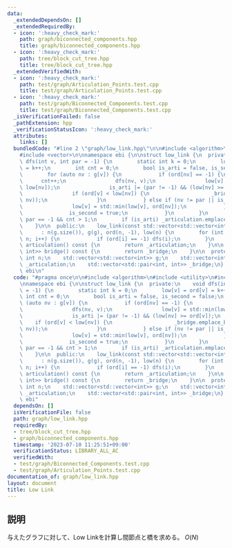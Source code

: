 ```yaml
---
data:
  _extendedDependsOn: []
  _extendedRequiredBy:
  - icon: ':heavy_check_mark:'
    path: graph/biconnected_components.hpp
    title: graph/biconnected_components.hpp
  - icon: ':heavy_check_mark:'
    path: tree/block_cut_tree.hpp
    title: tree/block_cut_tree.hpp
  _extendedVerifiedWith:
  - icon: ':heavy_check_mark:'
    path: test/graph/Articulation_Points.test.cpp
    title: test/graph/Articulation_Points.test.cpp
  - icon: ':heavy_check_mark:'
    path: test/graph/Biconnected_Components.test.cpp
    title: test/graph/Biconnected_Components.test.cpp
  _isVerificationFailed: false
  _pathExtension: hpp
  _verificationStatusIcon: ':heavy_check_mark:'
  attributes:
    links: []
  bundledCode: "#line 2 \"graph/low_link.hpp\"\n\n#include <algorithm>\n#include <utility>\n\
    #include <vector>\n\nnamespace ebi {\n\nstruct low_link {\n  private:\n    void\
    \ dfs(int v, int par = -1) {\n        static int k = 0;\n        low[v] = ord[v]\
    \ = k++;\n        int cnt = 0;\n        bool is_arti = false, is_second = false;\n\
    \        for (auto nv : g[v]) {\n            if (ord[nv] == -1) {\n          \
    \      cnt++;\n                dfs(nv, v);\n                low[v] = std::min(low[v],\
    \ low[nv]);\n                is_arti |= (par != -1) && (low[nv] >= ord[v]);\n\
    \                if (ord[v] < low[nv]) {\n                    _bridge.emplace_back(std::minmax(v,\
    \ nv));\n                }\n            } else if (nv != par || is_second) {\n\
    \                low[v] = std::min(low[v], ord[nv]);\n            } else {\n \
    \               is_second = true;\n            }\n        }\n        is_arti |=\
    \ par == -1 && cnt > 1;\n        if (is_arti) _articulation.emplace_back(v);\n\
    \    }\n\n  public:\n    low_link(const std::vector<std::vector<int>> &g)\n  \
    \      : n(g.size()), g(g), ord(n, -1), low(n) {\n        for (int i = 0; i <\
    \ n; i++) {\n            if (ord[i] == -1) dfs(i);\n        }\n    }\n\n    std::vector<int>\
    \ articulation() const {\n        return _articulation;\n    }\n\n    std::vector<std::pair<int,\
    \ int>> bridge() const {\n        return _bridge;\n    }\n\n  protected:\n   \
    \ int n;\n    std::vector<std::vector<int>> g;\n    std::vector<int> ord, low,\
    \ _articulation;\n    std::vector<std::pair<int, int>> _bridge;\n};\n\n}  // namespace\
    \ ebi\n"
  code: "#pragma once\n\n#include <algorithm>\n#include <utility>\n#include <vector>\n\
    \nnamespace ebi {\n\nstruct low_link {\n  private:\n    void dfs(int v, int par\
    \ = -1) {\n        static int k = 0;\n        low[v] = ord[v] = k++;\n       \
    \ int cnt = 0;\n        bool is_arti = false, is_second = false;\n        for\
    \ (auto nv : g[v]) {\n            if (ord[nv] == -1) {\n                cnt++;\n\
    \                dfs(nv, v);\n                low[v] = std::min(low[v], low[nv]);\n\
    \                is_arti |= (par != -1) && (low[nv] >= ord[v]);\n            \
    \    if (ord[v] < low[nv]) {\n                    _bridge.emplace_back(std::minmax(v,\
    \ nv));\n                }\n            } else if (nv != par || is_second) {\n\
    \                low[v] = std::min(low[v], ord[nv]);\n            } else {\n \
    \               is_second = true;\n            }\n        }\n        is_arti |=\
    \ par == -1 && cnt > 1;\n        if (is_arti) _articulation.emplace_back(v);\n\
    \    }\n\n  public:\n    low_link(const std::vector<std::vector<int>> &g)\n  \
    \      : n(g.size()), g(g), ord(n, -1), low(n) {\n        for (int i = 0; i <\
    \ n; i++) {\n            if (ord[i] == -1) dfs(i);\n        }\n    }\n\n    std::vector<int>\
    \ articulation() const {\n        return _articulation;\n    }\n\n    std::vector<std::pair<int,\
    \ int>> bridge() const {\n        return _bridge;\n    }\n\n  protected:\n   \
    \ int n;\n    std::vector<std::vector<int>> g;\n    std::vector<int> ord, low,\
    \ _articulation;\n    std::vector<std::pair<int, int>> _bridge;\n};\n\n}  // namespace\
    \ ebi"
  dependsOn: []
  isVerificationFile: false
  path: graph/low_link.hpp
  requiredBy:
  - tree/block_cut_tree.hpp
  - graph/biconnected_components.hpp
  timestamp: '2023-07-10 11:25:51+09:00'
  verificationStatus: LIBRARY_ALL_AC
  verifiedWith:
  - test/graph/Biconnected_Components.test.cpp
  - test/graph/Articulation_Points.test.cpp
documentation_of: graph/low_link.hpp
layout: document
title: Low Link
---
```


## 説明

与えたグラフに対して、Low Linkを計算し間節点と橋を求める。 $O(N)$